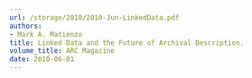```yaml
---
url: /storage/2010/2010-Jun-LinkedData.pdf
authors:
- Mark A. Matienzo
title: Linked Data and the Future of Archival Description.
volume_title: ARC Magazine
date: 2010-06-01
---
```

